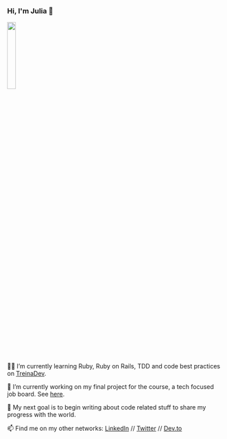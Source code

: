 ### Hi, I'm Julia 👋

<p align="left">
  <img width="20%" src="https://media.giphy.com/media/fedryX7dMGMe6lgqDm/giphy.gif" />
</p>

👩‍🎓	 I’m currently learning Ruby, Ruby on Rails, TDD and code best practices on [TreinaDev](https://www.treinadev.com.br/home).

🚀 I’m currently working on my final project for the course, a tech focused job board. See [here](https://github.com/JuliaJubileu/job-board-td5).

🎯	My next goal is to begin writing about code related stuff to share my progress with the world. 

📫 Find me on my other networks: [LinkedIn](https://www.linkedin.com/in/juliajubileu/) // [Twitter](https://twitter.com/JubileuJulia) // [Dev.to](https://dev.to/jubileujulia)

